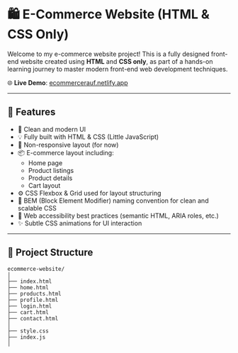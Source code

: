 # 🛍️ E-Commerce Website (HTML & CSS Only)

Welcome to my e-commerce website project! This is a fully designed front-end website created using **HTML** and **CSS only**, as part of a hands-on learning journey to master modern front-end web development techniques.

🌐 **Live Demo**: [ecommercerauf.netlify.app](https://ecommercerauf.netlify.app/)

---

## 🚀 Features

- 🎨 Clean and modern UI
- 💡 Fully built with HTML & CSS (Little JavaScript)
- 📱 Non-responsive layout (for now)
- 📦 E-commerce layout including:
  - Home page
  - Product listings
  - Product details
  - Cart layout
- ⚙️ CSS Flexbox & Grid used for layout structuring
- 📐 BEM (Block Element Modifier) naming convention for clean and scalable CSS
- 🦮 Web accessibility best practices (semantic HTML, ARIA roles, etc.)
- ✨ Subtle CSS animations for UI interaction

---

## 📁 Project Structure

```plaintext
ecommerce-website/
│
├── index.html
├── home.html
├── products.html
├── profile.html
├── login.html
├── cart.html
├── contact.html
│
├── style.css
├── index.js
│
